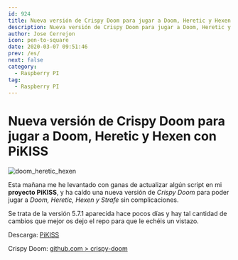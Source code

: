 ```yaml
---
id: 924
title: Nueva versión de Crispy Doom para jugar a Doom, Heretic y Hexen con PiKISS
description: Nueva versión de Crispy Doom para jugar a Doom, Heretic y Hexen con PiKISS
author: Jose Cerrejon
icon: pen-to-square
date: 2020-03-07 09:51:46
prev: /es/
next: false
category:
  - Raspberry PI
tag:
  - Raspberry PI
---
```


# Nueva versión de Crispy Doom para jugar a Doom, Heretic y Hexen con PiKISS

![doom_heretic_hexen](/images/2015/03/doom_heretic_hexen.png)

Esta mañana me he levantado con ganas de actualizar algún script en mi **proyecto PiKISS**, y ha caído una nueva versión de *Crispy Doom* para poder jugar a *Doom, Heretic, Hexen y Strafe* sin complicaciones.

Se trata de la versión 5.7.1 aparecida hace pocos días y hay tal cantidad de cambios que mejor os dejo el repo para que le echéis un vistazo.

Descarga: [PiKISS](https://github.com/jmcerrejon/PiKISS)

Crispy Doom: [github.com > crispy-doom](https://github.com/fabiangreffrath/crispy-doom)